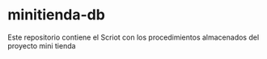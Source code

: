 # minitienda-db
Este repositorio contiene el Scriot con los procedimientos almacenados del proyecto mini tienda
